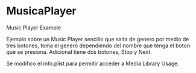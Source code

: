 # MusicaPlayer
Music Player Example

Ejemplo sobre un Music Player sencillo que salta de genero por medio de tres botones, toma el genero dependiendo del nombre que tenga el boton que se presiona. Adicional tiene dos botones, Stop y Next.

Se modifico el info.plist para permitir acceder a Media Library Usage.
